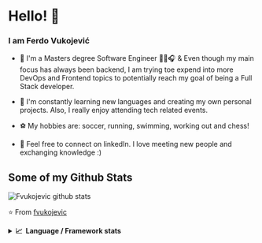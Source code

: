 # Hello! 👋

### I am Ferdo Vukojević

- 🔭 I'm a Masters degree Software Engineer 👨‍💻🎧 & Even though my main focus has always been backend, I am trying toe expend into more DevOps and Frontend topics to potentially reach my goal of being a Full Stack developer.

- 🌱 I'm constantly learning new languages and creating my own personal projects. Also, I really enjoy attending tech related events.

- ⚽ My hobbies are: soccer, running, swimming, working out and chess!

- 👤 Feel free to connect on linkedIn. I love meeting new people and exchanging knowledge :) 

## Some of my Github Stats
![Fvukojevic github stats](https://github-readme-stats.vercel.app/api?username=fvukojevic&show_icons=true)

⭐️ From [fvukojevic](https://github.com/fvukojevic)

<details>
  <summary><b>📈&nbsp;&nbsp;Language&nbsp;/&nbsp;Framework stats</b></summary>
  <br/>
  <a href='https://profile.codersrank.io/user/fvukojevic/'>
  <img src='http://cr-skills-chart-widget.azurewebsites.net/api/api?username=fvukojevic&padding=30&skills=angular,batchfile,c,C%23,coffeescript,dart,go,html,json,java,javascript,less,mysql,php,pandas,perl,python,reactjs,scss,shell,svelte,swift,typescript,vue'>
  </a>

</details>


<img alt='analytics' src='https://profile-counter.glitch.me/gautamkrishnar/count.svg' width='0px'>

